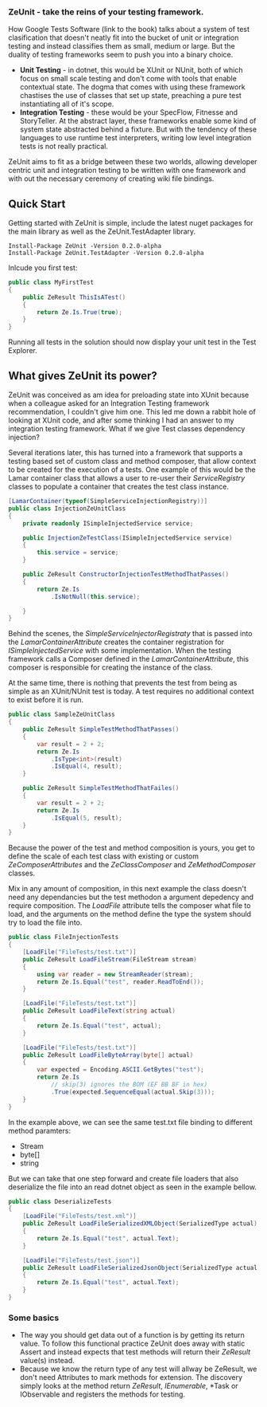 ### ZeUnit - take the reins of your testing framework.

How Google Tests Software (link to the book) talks about a system of test clasification that doesn't neatly fit into the bucket of unit or integration testing and instead classifies them as small, medium or large.  But the duality of testing frameworks seem to push you into a binary choice. 

* **Unit Testing** - in dotnet, this would be XUnit or NUnit, both of which focus on small scale testing and don't come with tools that enable contextual state.  The dogma that comes with using these framework chastises the use of classes that set up state, preaching a pure test instantiating all of it's scope.
* **Integration Testing** - these would be your SpecFlow, Fitnesse and StoryTeller.  At the abstract layer, these frameworks enable some kind of system state abstracted behind a fixture.  But with the tendency of these languages to use runtime test interpreters, writing low level integration tests is not really practical.

ZeUnit aims to fit as a bridge between these two worlds, allowing developer centric unit and integration testing to be written with one framework and with out the necessary ceremony of creating wiki file bindings.  

## Quick Start

Getting started with ZeUnit is simple, include the latest nuget packages for the main library as well as the ZeUnit.TestAdapter library.

```
Install-Package ZeUnit -Version 0.2.0-alpha
Install-Package ZeUnit.TestAdapter -Version 0.2.0-alpha
```

Inlcude you first test:

```csharp
public class MyFirstTest
{
    public ZeResult ThisIsATest()
    {
        return Ze.Is.True(true);
    }
}

```
Running all tests in the solution should now display your unit test in the Test Explorer.

## What gives ZeUnit its power?

ZeUnit was conceived as am idea for preloading state into XUnit because when a colleague asked for an Integration Testing framework recommendation, I couldn't give him one.  This led me down a rabbit hole of looking at XUnit code, and after some thinking I had an answer to my integration testing framework.  What if we give Test classes dependency injection?

Several iterations later, this has turned into a framework that supports a testing based set of custom class and method composer, that allow context to be created for the execution of a tests.  One example of this would be the Lamar container class that allows a user to re-user their *ServiceRegistry* classes to populate a container that creates the test class instance.

```csharp
[LamarContainer(typeof(SimpleServiceInjectionRegistry))]
public class InjectionZeUnitClass
{
    private readonly ISimpleInjectedService service;

    public InjectionZeTestClass(ISimpleInjectedService service)
    {
        this.service = service;
    }

    public ZeResult ConstructorInjectionTestMethodThatPasses()
    {
        return Ze.Is  
            .IsNotNull(this.service);

    }
}
```

Behind the scenes, the *SimpleServiceInjectorRegistraty* that is passed into the *LamarContainerAttribute* creates the container registration for *ISimpleInjectedService* with some implementation. When the testing framework calls a Composer defined in the *LamarContainerAttribute*, this composer is responsible for creating the instance of the class.

At the same time, there is nothing that prevents the test from being as simple as an XUnit/NUnit test is today. A test requires no additional context to exist before it is run.

```csharp
public class SampleZeUnitClass
{
    public ZeResult SimpleTestMethodThatPasses() 
    {            
        var result = 2 + 2;
        return Ze.Is
            .IsType<int>(result)
            .IsEqual(4, result);
    }

    public ZeResult SimpleTestMethodThatFailes()
    {
        var result = 2 + 2;
        return Ze.Is            
            .IsEqual(5, result);
    }
}
```

Because the power of the test and method composition is yours, you get to define the scale of each test class with existing or custom *ZeComposerAttributes* and the *ZeClassComposer* and *ZeMethodComposer* classes. 

Mix in any amount of composition, in this next example the class doesn't need any dependancies but the test methodon a argument depedency and require composition.  The *LoadFile* attribute tells the composer what file to load, and the arguments on the method define the type the system should try to load the file into.

```csharp
public class FileInjectionTests
{
    [LoadFile("FileTests/test.txt")]
    public ZeResult LoadFileStream(FileStream stream)
    {
        using var reader = new StreamReader(stream);
        return Ze.Is.Equal("test", reader.ReadToEnd());
    }

    [LoadFile("FileTests/test.txt")]
    public ZeResult LoadFileText(string actual)
    {            
        return Ze.Is.Equal("test", actual);
    }

    [LoadFile("FileTests/test.txt")]
    public ZeResult LoadFileByteArray(byte[] actual)
    {        
        var expected = Encoding.ASCII.GetBytes("test");            
        return Ze.Is                                
            // skip(3) ignores the BOM (EF BB BF in hex)
            .True(expected.SequenceEqual(actual.Skip(3)));
    }
}
```
In the example above, we can see the same test.txt file binding to different method paramters:
* Stream
* byte[]
* string

But we can take that one step forward and create file loaders that also deserialize the file into an read dotnet object as seen in the example bellow.

```csharp
public class DeserializeTests
{
    [LoadFile("FileTests/test.xml")]
    public ZeResult LoadFileSerializedXMLObject(SerializedType actual)
    {
        return Ze.Is.Equal("test", actual.Text);
    }

    [LoadFile("FileTests/test.json")]
    public ZeResult LoadFileSerializedJsonObject(SerializedType actual)
    {
        return Ze.Is.Equal("test", actual.Text);
    }
}

```

### Some basics

* The way you should get data out of a function is by getting its return value. To follow this functional practice ZeUnit does away with static Assert and instead expects that test methods will return their *ZeResult* value(s) instead.
* Because we know the return type of any test will allway be ZeResult, we don't need Attributes to mark methods for extension.  The discovery simply looks at the method return *ZeResult*, *IEnumerable<ZeResult>*, *Task<ZeResult> or IObservable<ZeResult> and registers the methods for testing.

